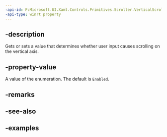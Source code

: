 ```yaml
---
-api-id: P:Microsoft.UI.Xaml.Controls.Primitives.Scroller.VerticalScrollMode
-api-type: winrt property
---
```


## -description

Gets or sets a value that determines whether user input causes scrolling on the vertical axis.

## -property-value

A value of the enumeration. The default is `Enabled`.

## -remarks

## -see-also

## -examples

